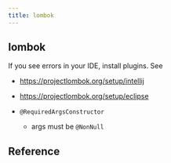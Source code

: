 ```yaml
---
title: lombok
---
```


## lombok



If you see errors in your IDE, install plugins. See

- https://projectlombok.org/setup/intellij
- https://projectlombok.org/setup/eclipse


- `@RequiredArgsConstructor`
    - args must be `@NonNull`

## Reference





